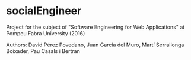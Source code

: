 # socialEngineer
Project for the subject of "Software Engineering for Web Applications" at Pompeu Fabra University (2016)

Authors: David Pérez Povedano, Juan García del Muro, Martí Serrallonga Boixader, Pau Casals i Bertran
